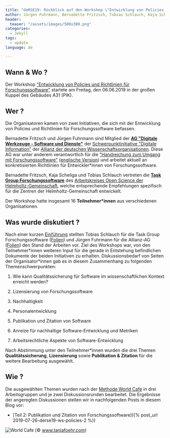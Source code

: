 ```yaml
---
title: "deRSE19: Rückblick auf den Workshop \"Entwicklung von Policies und Richtlinien für Forschungssoftware\""
author: Jürgen Fuhrmann, Bernadette Fritzsch, Tobias Schlauch, Kaja Scheliga
header:
  teaser: "/assets/images/500x300.png"
categories: 
  - Jekyll
tags:
  - update
language: de

---
```


## Wann & Wo ?
Der Workshop ["Entwicklung von Policies und Richtlinien für Forschungssoftware"](https://www.de-rse.org/de/conf2019/talk/KZX8VD/) startete am Freitag, den 06.06.2019 in der großen Kuppel des Gebäudes A31 (PIK).

## Wer ?
Die Organisatoren kamen von zwei Initiativen, die sich mit der Entwicklung von Policies und Richtlinien für Forschungssoftware befassen. 

Bernadette Fritzsch und Jürgen Fuhrmann sind Mitglied der [**AG "Digitale Werkzeuge - Software und Dienste"**](https://www.allianzinitiative.de/handlungsfelder/digitale-werkzeuge-software-und-dienste/) der [Schwerpunktinitiative "Digitale Information"](https://www.allianzinitiative.de) der [Allianz der deutschen Wissenschaftsorganisationen](https://de.wikipedia.org/wiki/Allianz_der_Wissenschaftsorganisationen). Diese AG war unter anderem verantwortlich für die ["Handreichung zum Umgang mit Forschungssoftware"](https://doi.org/10.5281/zenodo.1172970) ([englische Version](https://doi.org/10.5281/zenodo.1172988)) und arbeitet aktuell an konkretisierten Richtlinien für Entwickler\*innen von Forschungssoftware.

Bernadette Fritzsch, Kaja Scheliga und Tobias Schlauch vertreten die [**Task Group Forschungssoftware**](https://os.helmholtz.de/open-science-in-der-helmholtz-gemeinschaft/akteure-und-ihre-rollen/arbeitskreis-open-science/task-group-forschungssoftware/) des [Arbeitskreises Open Science der Helmholtz-Gemeinschaft](https://os.helmholtz.de/open-science-in-der-helmholtz-gemeinschaft/akteure-und-ihre-rollen/arbeitskreis-open-science/), welche entsprechende Empfehlungen spezifisch für die Zentren der Helmholtz-Gemeinschaft entwickelt.

Der Workshop hatte insgesamt 16 **Teilnehmer\*innen** aus verschiedenen Organisationen.

## Was wurde diskutiert ?
Nach einer kurzen [Einführung](https://doi.org/10.5281/zenodo.3264893) stellten Tobias Schlauch für die Task Group Forschungssoftware ([Folien](https://doi.org/10.5281/zenodo.3264880)) und Jürgen Fuhrmann für die Allianz-AG ([Folien](https://doi.org/10.5281/zenodo.3264878)) den Stand der Arbeiten vor. Ziel des Workshops war, von den Teilnehmer\*innen weiteren Input für die gerade in Entstehung befindlichen Dokumente der beiden Initiativen zu erhalten. Diskussionsbedarf von Seiten der Organisator\*innen gab es in diesem Zusammenhang zu folgenden Themenschwerpunkten:


1) Wie kann Qualitätssicherung für Software im wissenschaftlichen Kontext erreicht werden?

2) Lizensierung von Forschungssoftware

3) Nachhaltigkeit

4) Personalentwicklung

5) Publikation und Zitation von Software

6) Anreize für nachhaltige Software-Entwicklung und Metriken

7) Arbeitsrechtliche Aspekte von Software-Entwicklung

Nach Abstimmung unter den Teilnehmer\*innen wurden die drei Themen **Qualitätssicherung**, **Lizensierung** sowie **Publikation & Zitation** für die weitere Bearbeitung ausgewählt.

## Wie ?
Die ausgewählten Themen wurden nach der [Methode World Cafe](https://de.wikipedia.org/wiki/World-Caf%C3%A9) in drei Arbeitsgruppen und je zwei Diskussionsrunden bearbeitet. Die Ergebnisse der angeregten Diskussionen stellen wir in nachfolgenden Posts in diesem Blog vor:

- [Teil 2: Publikation und Zitation von Forschungssoftware]({% post_url 2019-07-26-derse19-ws-policies-2 %})

![World Cafe](https://innovationskulturmanagen.files.wordpress.com/2016/02/fullsizerender.jpg?w=1024)
(&copy; www.tanjafoehr.com)

